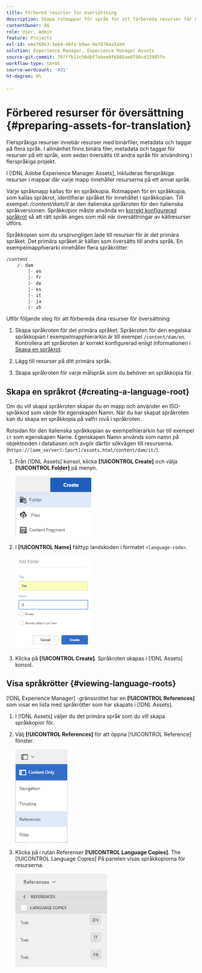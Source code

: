 ```yaml
---
title: Förbered resurser för översättning
description: Skapa rotmappar för språk för att förbereda resurser för översättning för stöd av flerspråkiga resurser.
contentOwner: AG
role: User, Admin
feature: Projects
exl-id: eee768e3-3eb4-46fa-b9ae-9ef8764a3a94
solution: Experience Manager, Experience Manager Assets
source-git-commit: 76fffb11c56dbf7ebee9f6805ae0799cd32985fe
workflow-type: tm+mt
source-wordcount: '431'
ht-degree: 0%

---
```


# Förbered resurser för översättning {#preparing-assets-for-translation}

Flerspråkiga resurser innebär resurser med binärfiler, metadata och taggar på flera språk. I allmänhet finns binära filer, metadata och taggar för resurser på ett språk, som sedan översätts till andra språk för användning i flerspråkiga projekt.

I [!DNL Adobe Experience Manager Assets], inkluderas flerspråkiga resurser i mappar där varje mapp innehåller resurserna på ett annat språk.

Varje språkmapp kallas för en språkkopia. Rotmappen för en språkkopia, som kallas språkrot, identifierar språket för innehållet i språkkopian. Till exempel: */content/dam/it* är den italienska språkroten för den italienska språkversionen. Språkkopior måste använda en [korrekt konfigurerad språkrot](preparing-assets-for-translation.md#creating-a-language-root) så att rätt språk anges som mål när översättningar av källresurser utförs.

Språkkopian som du ursprungligen lade till resurser för är det primära språket. Det primära språket är källan som översätts till andra språk. En exempelmapphierarki innehåller flera språkrötter:

```shell
/content
    /- dam
        |- en
        |- fr
        |- de
        |- es
        |- it
        |- ja
        |- zh
```

Utför följande steg för att förbereda dina resurser för översättning:

1. Skapa språkroten för det primära språket. Språkroten för den engelska språkkopian i exempelmapphierarkin är till exempel `/content/dam/en`. Kontrollera att språkroten är korrekt konfigurerad enligt informationen i [Skapa en språkrot](preparing-assets-for-translation.md#creating-a-language-root).

1. Lägg till resurser på ditt primära språk.
1. Skapa språkroten för varje målspråk som du behöver en språkkopia för.

## Skapa en språkrot {#creating-a-language-root}

Om du vill skapa språkroten skapar du en mapp och använder en ISO-språkkod som värde för egenskapen Namn. När du har skapat språkroten kan du skapa en språkkopia på valfri nivå i språkroten.

Rotsidan för den italienska språkkopian av exempelhierarkin har till exempel `it` som egenskapen Name. Egenskapen Namn används som namn på objektnoden i databasen och avgör därför sökvägen till resurserna. (`https://[aem_server]:[port]/assets.html/content/dam/it/`).

1. Från [!DNL Assets] konsol, klicka **[!UICONTROL Create]** och välja **[!UICONTROL Folder]** på menyn.

   ![Skapa mapp](assets/Create-folder.png)

1. I **[!UICONTROL Name]** fälttyp landskoden i formatet `<language-code>`.

   ![Lägg till språkkod i mappen](assets/Add-language-code-in-folder.png)

1. Klicka på **[!UICONTROL Create]**. Språkroten skapas i [!DNL Assets] konsol.

## Visa språkrötter {#viewing-language-roots}

[!DNL Experience Manager] -gränssnittet har en **[!UICONTROL References]** som visar en lista med språkrötter som har skapats i [!DNL Assets].

1. I [!DNL Assets] väljer du det primära språk som du vill skapa språkkopior för.
1. Välj **[!UICONTROL References]** för att öppna [!UICONTROL Reference] fönster.

   ![chlimage_1-122](assets/chlimage_1-122.png)

1. Klicka på i rutan Referenser **[!UICONTROL Language Copies]**. The [!UICONTROL Language Copies] På panelen visas språkkopiorna för resurserna.

   ![språkversioner](assets/lang-copy2.png)
